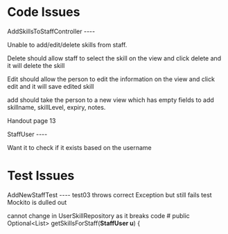 # Code Issues 

AddSkillsToStaffController ----

Unable to add/edit/delete skills from staff. 

Delete should allow staff to select the skill on the view and click delete and it will delete the skill

Edit should allow the person to edit the information on the view and click edit and it will save edited skill

add should take the person to a new view which has empty fields to add skillname, skillLevel, expiry, notes.

Handout page 13 


StaffUser ---- 

Want it to check if it exists based on the username

# Test Issues 

AddNewStaffTest ---- 
test03 throws correct Exception but still fails test 
Mockito is dulled out 


cannot change in UserSkillRepository as it breaks code #
public Optional<List<UserSkill>> getSkillsForStaff(**StaffUser u**) {

